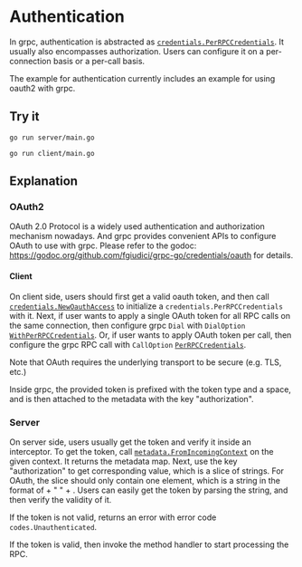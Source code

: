 # Authentication

In grpc, authentication is abstracted as
[`credentials.PerRPCCredentials`](https://godoc.org/github.com/fgiudici/grpc-go/credentials#PerRPCCredentials).
It usually also encompasses authorization. Users can configure it on a
per-connection basis or a per-call basis.

The example for authentication currently includes an example for using oauth2
with grpc.

## Try it

```
go run server/main.go
```

```
go run client/main.go
```

## Explanation

### OAuth2

OAuth 2.0 Protocol is a widely used authentication and authorization mechanism
nowadays. And grpc provides convenient APIs to configure OAuth to use with grpc.
Please refer to the godoc:
https://godoc.org/github.com/fgiudici/grpc-go/credentials/oauth for details.

#### Client

On client side, users should first get a valid oauth token, and then call
[`credentials.NewOauthAccess`](https://godoc.org/github.com/fgiudici/grpc-go/credentials/oauth#NewOauthAccess)
to initialize a `credentials.PerRPCCredentials` with it. Next, if user wants to
apply a single OAuth token for all RPC calls on the same connection, then
configure grpc `Dial` with `DialOption`
[`WithPerRPCCredentials`](https://godoc.org/github.com/fgiudici/grpc-go#WithPerRPCCredentials).
Or, if user wants to apply OAuth token per call, then configure the grpc RPC
call with `CallOption`
[`PerRPCCredentials`](https://godoc.org/github.com/fgiudici/grpc-go#PerRPCCredentials).

Note that OAuth requires the underlying transport to be secure (e.g. TLS, etc.)

Inside grpc, the provided token is prefixed with the token type and a space, and
is then attached to the metadata with the key "authorization".

### Server

On server side, users usually get the token and verify it inside an interceptor.
To get the token, call
[`metadata.FromIncomingContext`](https://godoc.org/github.com/fgiudici/grpc-go/metadata#FromIncomingContext)
on the given context. It returns the metadata map. Next, use the key
"authorization" to get corresponding value, which is a slice of strings. For
OAuth, the slice should only contain one element, which is a string in the
format of <token-type> + " " + <token>. Users can easily get the token by
parsing the string, and then verify the validity of it.

If the token is not valid, returns an error with error code
`codes.Unauthenticated`.

If the token is valid, then invoke the method handler to start processing the
RPC.
